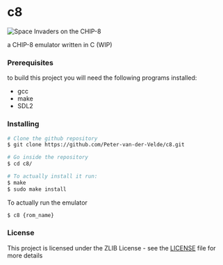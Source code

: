 # c8
![Space Invaders on the CHIP-8](https://i.imgur.com/JpmZhAc.png)

a CHIP-8 emulator written in C (WIP)

### Prerequisites
to build this project you will need the following programs installed:
* gcc
* make
* SDL2

### Installing
```bash
# Clone the github repository
$ git clone https://github.com/Peter-van-der-Velde/c8.git

# Go inside the repository
$ cd c8/

# To actually install it run:
$ make
$ sudo make install
```
To actually run the emulator
```bash
$ c8 {rom_name}
```

### License
This project is licensed under the ZLIB License - see the [LICENSE](LICENSE) file for more details

